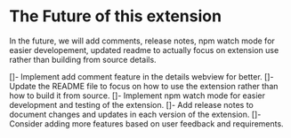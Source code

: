# The Future of this extension

In the future, we will add comments, release notes, npm watch mode for easier developement, updated readme to actually focus on extension use rather than building from source details.

[]- Implement add comment feature in the details webview for better.
[]- Update the README file to focus on how to use the extension rather than how to build it from source.
[]- Implement npm watch mode for easier development and testing of the extension.
[]- Add release notes to document changes and updates in each version of the extension.
[]- Consider adding more features based on user feedback and requirements.